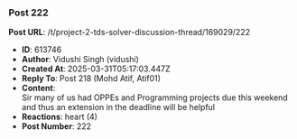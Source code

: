 ### Post 222
**Post URL**: /t/project-2-tds-solver-discussion-thread/169029/222
- **ID**: 613746
- **Author**: Vidushi Singh (vidushi)
- **Created At**: 2025-03-31T05:17:03.447Z
- **Reply To**: Post 218 (Mohd Atif, Atif01)
- **Content**:  
  Sir many of us had OPPEs and Programming projects due this weekend and thus an extension in the deadline will be helpful
- **Reactions**: heart (4)
- **Post Number**: 222

